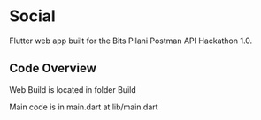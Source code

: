 # Social

Flutter web app built for the Bits Pilani Postman API Hackathon 1.0.

## Code Overview

Web Build is located in folder Build

Main code is in main.dart at lib/main.dart 
